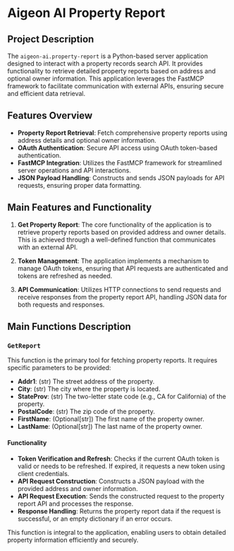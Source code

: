 # Aigeon AI Property Report

## Project Description

The `aigeon-ai.property-report` is a Python-based server application designed to interact with a property records search API. It provides functionality to retrieve detailed property reports based on address and optional owner information. This application leverages the FastMCP framework to facilitate communication with external APIs, ensuring secure and efficient data retrieval.

## Features Overview

- **Property Report Retrieval**: Fetch comprehensive property reports using address details and optional owner information.
- **OAuth Authentication**: Secure API access using OAuth token-based authentication.
- **FastMCP Integration**: Utilizes the FastMCP framework for streamlined server operations and API interactions.
- **JSON Payload Handling**: Constructs and sends JSON payloads for API requests, ensuring proper data formatting.

## Main Features and Functionality

1. **Get Property Report**: The core functionality of the application is to retrieve property reports based on provided address and owner details. This is achieved through a well-defined function that communicates with an external API.

2. **Token Management**: The application implements a mechanism to manage OAuth tokens, ensuring that API requests are authenticated and tokens are refreshed as needed.

3. **API Communication**: Utilizes HTTP connections to send requests and receive responses from the property report API, handling JSON data for both requests and responses.

## Main Functions Description

### `GetReport`

This function is the primary tool for fetching property reports. It requires specific parameters to be provided:

- **Addr1**: (str) The street address of the property.
- **City**: (str) The city where the property is located.
- **StateProv**: (str) The two-letter state code (e.g., CA for California) of the property.
- **PostalCode**: (str) The zip code of the property.
- **FirstName**: (Optional[str]) The first name of the property owner.
- **LastName**: (Optional[str]) The last name of the property owner.

#### Functionality

- **Token Verification and Refresh**: Checks if the current OAuth token is valid or needs to be refreshed. If expired, it requests a new token using client credentials.
- **API Request Construction**: Constructs a JSON payload with the provided address and owner information.
- **API Request Execution**: Sends the constructed request to the property report API and processes the response.
- **Response Handling**: Returns the property report data if the request is successful, or an empty dictionary if an error occurs.

This function is integral to the application, enabling users to obtain detailed property information efficiently and securely.
